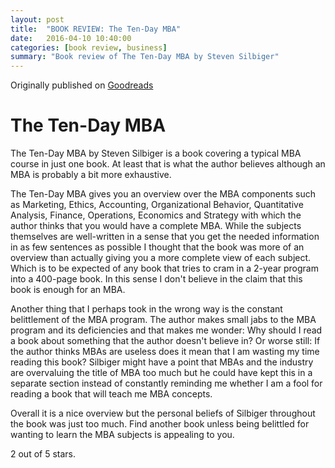 ```yaml
---
layout: post
title:  "BOOK REVIEW: The Ten-Day MBA"
date:   2016-04-10 10:40:00
categories: [book review, business]
summary: "Book review of The Ten-Day MBA by Steven Silbiger"
---
```

Originally published on [Goodreads](https://www.goodreads.com/review/show/1119328854)

# The Ten-Day MBA
The Ten-Day MBA by Steven Silbiger is a book covering a typical MBA course in just one book. At least that is what the author believes although an MBA is probably a bit more exhaustive.

The Ten-Day MBA gives you an overview over the MBA components such as Marketing, Ethics, Accounting, Organizational Behavior, Quantitative Analysis, Finance, Operations, Economics and Strategy with which the author thinks that you would have a complete MBA. While the subjects themselves are well-written in a sense that you get the needed information in as few sentences as possible I thought that the book was more of an overview than actually giving you a more complete view of each subject. Which is to be expected of any book that tries to cram in a 2-year program into a 400-page book. In this sense I don't believe in the claim that this book is enough for an MBA.

Another thing that I perhaps took in the wrong way is the constant belittlement of the MBA program. The author makes small jabs to the MBA program and its deficiencies and that makes me wonder: Why should I read a book about something that the author doesn't believe in? Or worse still: If the author thinks MBAs are useless does it mean that I am wasting my time reading this book?
Silbiger might have a point that MBAs and the industry are overvaluing the title of MBA too much but he could have kept this in a separate section instead of constantly reminding me whether I am a fool for reading a book that will teach me MBA concepts.

Overall it is a nice overview but the personal beliefs of Silbiger throughout the book was just too much. Find another book unless being belittled for wanting to learn the MBA subjects is appealing to you.

2 out of 5 stars.
